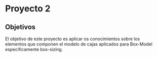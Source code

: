 # Proyecto 2

## Objetivos

 El objetivo de este proyecto es aplicar os conocimientos sobre los elementos que componen el modelo de cajas aplicados para Box-Model especificamente box-sizing.
